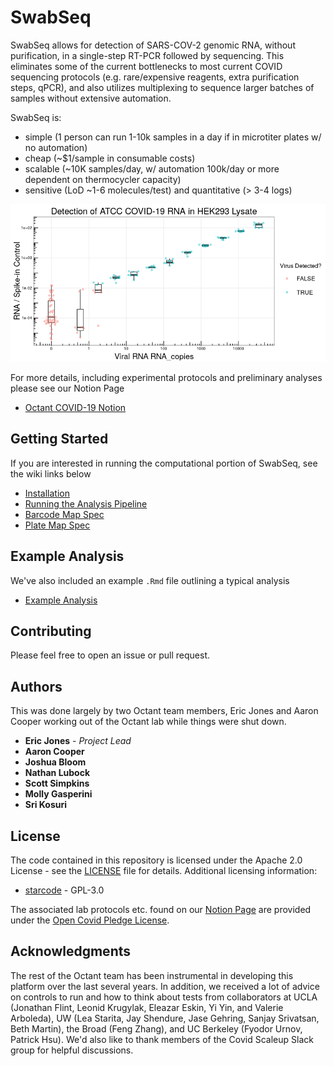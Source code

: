 # SwabSeq

SwabSeq allows for detection of SARS-COV-2 genomic RNA, without purification, in a single-step RT-PCR followed by sequencing. This eliminates some of the current bottlenecks to most current COVID sequencing protocols (e.g. rare/expensive reagents, extra purification steps, qPCR), and also utilizes multiplexing to sequence larger batches of samples without extensive automation.

SwabSeq is:

- simple (1 person can run 1-10k samples in a day if in microtiter plates w/ no automation)
- cheap (~$1/sample in consumable costs)
- scalable (~10K samples/day, w/ automation 100k/day or more dependent on thermocycler capacity)
- sensitive (LoD ~1-6 molecules/test) and quantitative (> 3-4 logs)

![Example Detection](./analyses/example/figs/classifier-1.png)

For more details, including experimental protocols and preliminary analyses please see our Notion Page

- [Octant COVID-19 Notion](https://www.notion.so/Octant-COVID-Scaling-9eb80e793d7e46348038aa80a5a901fd)

## Getting Started

If you are interested in running the computational portion of SwabSeq, see the wiki links below 

- [Installation](https://github.com/octantbio/swab-seq/wiki/Installation)
- [Running the Analysis Pipeline](https://github.com/octantbio/swab-seq/wiki/Analysis-Setup)
- [Barcode Map Spec](https://github.com/octantbio/swab-seq/wiki/Barcode-Map-Spec)
- [Plate Map Spec](https://github.com/octantbio/swab-seq/wiki/Plate-Map-Spec)

## Example Analysis

We've also included an example `.Rmd` file outlining a typical analysis

- [Example Analysis](./analyses/example/example-analysis.md)

## Contributing

Please feel free to open an issue or pull request.

## Authors

This was done largely by two Octant team members, Eric Jones and Aaron Cooper working out of the Octant lab while things were shut down.

- **Eric Jones** - *Project Lead*
- **Aaron Cooper**
- **Joshua Bloom**
- **Nathan Lubock**
- **Scott Simpkins**
- **Molly Gasperini**
- **Sri Kosuri**

## License

The code contained in this repository is licensed under the Apache 2.0 License - see the [LICENSE](LICENSE) file for details. Additional licensing information:

- [starcode](docker/starcode-license) - GPL-3.0

The associated lab protocols etc. found on our [Notion Page](https://www.notion.so/Octant-COVID-Scaling-9eb80e793d7e46348038aa80a5a901fd) are provided under the [Open Covid Pledge License](https://www.notion.so/Octant-COVID-License-816b04b442674433a2a58bff2d8288df).

## Acknowledgments

The rest of the Octant team has been instrumental in developing this platform over the last several years. In addition, we received a lot of advice on controls to run and how to think about tests from collaborators at UCLA (Jonathan Flint, Leonid Krugylak, Eleazar Eskin, Yi Yin, and Valerie Arboleda), UW (Lea Starita, Jay Shendure, Jase Gehring, Sanjay Srivatsan, Beth Martin), the Broad (Feng Zhang), and UC Berkeley (Fyodor Urnov, Patrick Hsu). We'd also like to thank members of the Covid Scaleup Slack group for helpful discussions.
